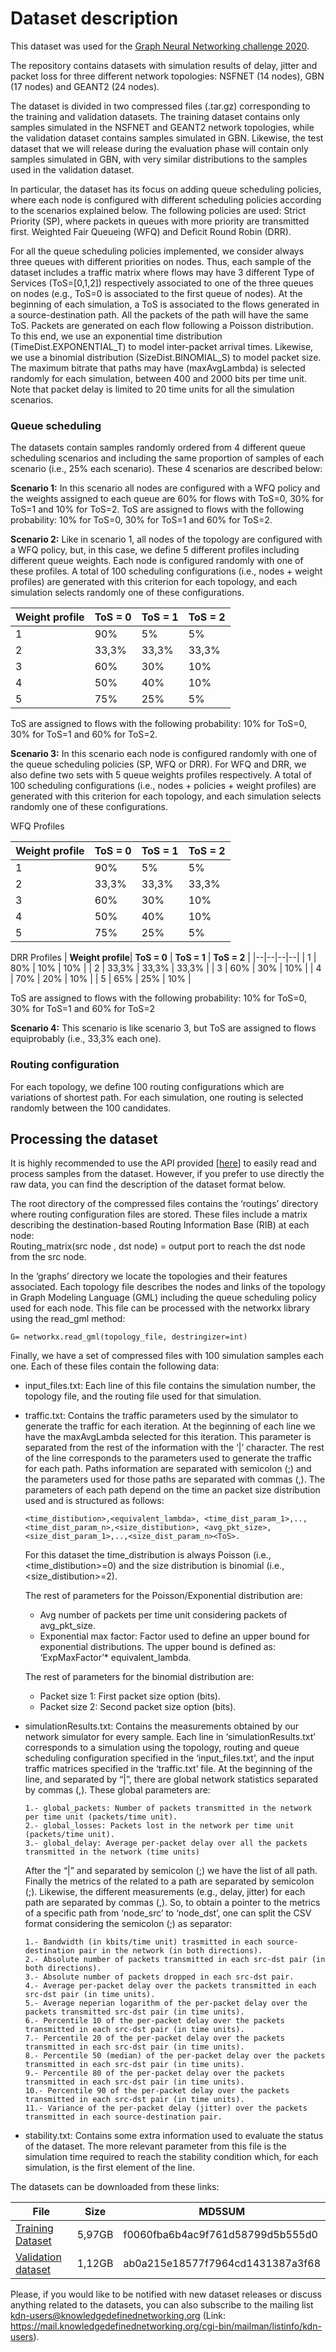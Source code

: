 # Dataset description

This dataset was used for the [Graph Neural Networking challenge 2020](https://bnn.upc.edu/challenge2020/).

The repository contains datasets with simulation results of delay, jitter and packet loss for three different network topologies: NSFNET (14 nodes), GBN (17 nodes) and GEANT2 (24 nodes).

The dataset is divided in two compressed files (.tar.gz) corresponding to the training and validation datasets. The training dataset contains only samples simulated in the NSFNET and GEANT2 network topologies, while the validation dataset contains samples simulated in GBN. Likewise, the test dataset that we will release during the evaluation phase will contain only samples simulated in GBN, with very similar distributions to the samples used in the validation dataset.

In particular, the dataset has its focus on adding queue scheduling policies, where each node is configured with different scheduling policies according to the scenarios explained below. The following policies are used: Strict Priority (SP), where packets in queues with more priority are transmitted first. Weighted Fair Queueing (WFQ) and Deficit Round Robin (DRR).

For all the queue scheduling policies implemented, we consider always three queues with different priorities on nodes. Thus, each sample of the dataset includes a traffic matrix where flows may have 3 different Type of Services (ToS=[0,1,2]) respectively associated to one of the three queues on nodes (e.g., ToS=0 is associated to the first queue of nodes). At the beginning of each simulation, a ToS is associated to the flows generated in a source-destination path. All the packets of the path will have the same ToS. Packets are generated on each flow following a Poisson distribution. To this end, we use an exponential time distribution (TimeDist.EXPONENTIAL_T) to model inter-packet arrival times. Likewise, we use a binomial distribution (SizeDist.BINOMIAL_S) to model packet size. The maximum bitrate that paths may have (maxAvgLambda) is selected randomly for each simulation, between 400 and 2000 bits per time unit. Note that packet delay is limited to 20 time units for all the simulation scenarios.

### Queue scheduling

The datasets contain samples randomly ordered from 4 different queue scheduling scenarios and including the same proportion of samples of each scenario (i.e., 25% each scenario). These 4 scenarios are described below:

**Scenario 1:** In this scenario all nodes are configured with a WFQ policy and the weights assigned to each queue are 60% for flows with ToS=0, 30% for ToS=1 and 10% for ToS=2. ToS are assigned to flows with the following probability: 10% for ToS=0, 30% for ToS=1 and 60% for ToS=2.

**Scenario 2:** Like in scenario 1, all nodes of the topology are configured with a WFQ policy, but, in this case, we define 5 different profiles including different queue weights. Each node is configured randomly with one of these profiles. A total of 100 scheduling configurations (i.e., nodes + weight profiles) are generated with this criterion for each topology, and each simulation selects randomly one of these configurations.

|  **Weight profile**| **ToS = 0** | **ToS = 1** | **ToS = 2** |
|--|--|--|--|
| 1 | 90% | 5% | 5% |
| 2 | 33,3% | 33,3% | 33,3% |
| 3 | 60% | 30% | 10% |
| 4 | 50% | 40% | 10% |
| 5 | 75% | 25% | 5% |

ToS are assigned to flows with the following probability: 10% for ToS=0, 30% for ToS=1 and 60% for ToS=2.

  
**Scenario 3:** In this scenario each node is configured randomly with one of the queue scheduling policies (SP, WFQ or DRR). For WFQ and DRR, we also define two sets with 5 queue weights profiles respectively. A total of 100 scheduling configurations (i.e., nodes + policies + weight profiles) are generated with this criterion for each topology, and each simulation selects randomly one of these configurations.

  
  WFQ Profiles

|  **Weight profile**| **ToS = 0** | **ToS = 1** | **ToS = 2** |
|--|--|--|--|
| 1 | 90% | 5% | 5% |
| 2 | 33,3% | 33,3% | 33,3% |
| 3 | 60% | 30% | 10% |
| 4 | 50% | 40% | 10% |
| 5 | 75% | 25% | 5% |

DRR Profiles
|  **Weight profile**| **ToS = 0** | **ToS = 1** | **ToS = 2** |
|--|--|--|--|
| 1 | 80% | 10% | 10% |
| 2 | 33,3% | 33,3% | 33,3% |
| 3 | 60% | 30% | 10% |
| 4 | 70% | 20% | 10% |
| 5 | 65% | 25% | 10% |

ToS are assigned to flows with the following probability: 10% for ToS=0, 30% for ToS=1 and 60% for ToS=2

**Scenario 4:** This scenario is like scenario 3, but ToS are assigned to flows equiprobably (i.e., 33,3% each one).  
  
### Routing configuration

For each topology, we define 100 routing configurations which are variations of shortest path. For each simulation, one routing is selected randomly between the 100 candidates.

## Processing the dataset

It is highly recommended to use the API provided [[here](https://github.com/knowledgedefinednetworking/datanetAPI/tree/challenge2020)] to easily read and process samples from the dataset. However, if you prefer to use directly the raw data, you can find the description of the dataset format below.

  
The root directory of the compressed files contains the ‘routings’ directory where routing configuration files are stored. These files include a matrix describing the destination-based Routing Information Base (RIB) at each node:  
Routing_matrix(src node , dst node) = output port to reach the dst node from the src node.

  
In the ‘graphs’ directory we locate the topologies and their features associated. Each topology file describes the nodes and links of the topology in Graph Modeling Language (GML) including the queue scheduling policy used for each node. This file can be processed with the networkx library using the read_gml method:

  
`G= networkx.read_gml(topology_file, destringizer=int)`  
  
Finally, we have a set of compressed files with 100 simulation samples each one. Each of these files contain the following data:

- input_files.txt: Each line of this file contains the simulation number, the topology file, and the routing file used for that simulation.

- traffic.txt: Contains the traffic parameters used by the simulator to generate the traffic for each iteration. At the beginning of each line we have the maxAvgLambda selected for this iteration. This parameter is separated from the rest of the information with the ‘|’ character. The rest of the line corresponds to the parameters used to generate the traffic for each path. Paths information are separated with semicolon (;) and the parameters used for those paths are separated with commas (,). The parameters of each path depend on the time an packet size distribution used and is structured as follows:

      <time_distibution>,<equivalent_lambda>, <time_dist_param_1>,..,<time_dist_param_n>,<size_distibution>, <avg_pkt_size>, <size_dist_param_1>,..,<size_dist_param_n><ToS>.

  
  For this dataset the time_distribution is always Poisson (i.e., <time_distibution>=0) and the size distribution is binomial (i.e., <size_distibution>=2).

  The rest of parameters for the Poisson/Exponential distribution are:  
    - Avg number of packets per time unit considering packets of avg_pkt_size.  
    - Exponential max factor: Factor used to define an upper bound for exponential distributions. The upper bound is defined as: ‘ExpMaxFactor’* equivalent_lambda.

  The rest of parameters for the binomial distribution are:  
    - Packet size 1: First packet size option (bits).  
    - Packet size 2: Second packet size option (bits).
* simulationResults.txt: Contains the measurements obtained by our network simulator for every sample. Each line in ‘simulationResults.txt’ corresponds to a simulation using the topology, routing and queue scheduling configuration specified in the ‘input_files.txt’, and the input traffic matrices specified in the ‘traffic.txt’ file.
At the beginning of the line, and separated by “|”, there are global network statistics separated by commas (,). These global parameters are:

      1.- global_packets: Number of packets transmitted in the network per time unit (packets/time unit).
      2.- global_losses: Packets lost in the network per time unit (packets/time unit). 
      3.- global_delay: Average per-packet delay over all the packets transmitted in the network (time units)
   After the “|” and separated by semicolon (;) we have the list of all path. Finally the metrics of the related to a path are separated by semicolon (;). Likewise, the different measurements (e.g., delay, jitter) for each path are separated by commas (,). So, to obtain a pointer to the metrics of a specific path from ‘node_src’ to ‘node_dst’, one can split the CSV format considering the semicolon (;) as separator:

      1.- Bandwidth (in kbits/time unit) trasmitted in each source-destination pair in the network (in both directions). 
      2.- Absolute number of packets transmitted in each src-dst pair (in both directions).  
      3.- Absolute number of packets dropped in each src-dst pair.  
      4.- Average per-packet delay over the packets transmitted in each src-dst pair (in time units).  
      5.- Average neperian logarithm of the per-packet delay over the packets transmitted src-dst pair (in time units). 
      6.- Percentile 10 of the per-packet delay over the packets transmitted in each src-dst pair (in time units).  
      7.- Percentile 20 of the per-packet delay over the packets transmitted in each src-dst pair (in time units).  
      8.- Percentile 50 (median) of the per-packet delay over the packets transmitted in each src-dst pair (in time units).   
      9.- Percentile 80 of the per-packet delay over the packets transmitted in each src-dst pair (in time units).  
      10.- Percentile 90 of the per-packet delay over the packets transmitted in each src-dst pair (in time units).  
      11.- Variance of the per-packet delay (jitter) over the packets transmitted in each source-destination pair.  

*   stability.txt: Contains some extra information used to evaluate the status of the dataset. The more relevant parameter from this file is the simulation time required to reach the stability condition which, for each simulation, is the first element of the line.  
      
The datasets can be downloaded from these links:
    
|**File**  | **Size** | **MD5SUM** |
|--|--|--|
| [Training Dataset](https://challenge.bnn.upc.edu/downloads?download=2:gnnet-data-set-training) | 5,97GB | f0060fba6b4ac9f761d58799d5b555d0 |
|[Validation dataset](https://challenge.bnn.upc.edu/downloads?download=3:gnnet-data-set-validation) | 1,12GB | ab0a215e18577f7964cd1431387a3f68 |

Please, if you would like to be notified with new dataset releases or discuss anything related to the datasets, you can also subscribe to the mailing list kdn-users@knowledgedefinednetworking.org (Link: https://mail.knowledgedefinednetworking.org/cgi-bin/mailman/listinfo/kdn-users).
